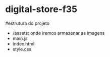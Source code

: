 # digital-store-f35


#estrutura do projeto

- /assets: onde iremos armazenar as imagens
- main.js
- index.html
- style.css
